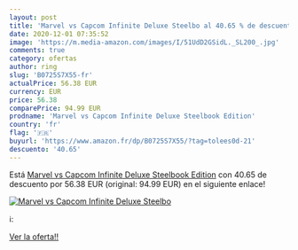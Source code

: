 ```yaml
---
layout: post
title: 'Marvel vs Capcom Infinite Deluxe Steelbo al 40.65 % de descuento'
date: 2020-12-01 07:35:52
image: 'https://m.media-amazon.com/images/I/51UdD2GSidL._SL200_.jpg'
comments: true
category: ofertas
author: ring
slug: 'B0725S7X55-fr'
actualPrice: 56.38 EUR
currency: EUR
price: 56.38
comparePrice: 94.99 EUR
prodname: 'Marvel vs Capcom Infinite Deluxe Steelbook Edition'
country: 'fr'
flag: '🇫🇷'
buyurl: 'https://www.amazon.fr/dp/B0725S7X55/?tag=tolees0d-21'
descuento: '40.65'
---
```


Está [Marvel vs Capcom Infinite Deluxe Steelbook Edition](https://www.amazon.fr/dp/B0725S7X55/?tag=tolees0d-21) con 40.65 de descuento por 56.38 EUR (original: 94.99 EUR) en el siguiente enlace!

[![Marvel vs Capcom Infinite Deluxe Steelbo](https://m.media-amazon.com/images/I/51UdD2GSidL._SL200_.jpg)](https://www.amazon.fr/dp/B0725S7X55/?tag=tolees0d-21)

ℹ️:


[Ver la oferta!!](https://www.amazon.fr/dp/B0725S7X55/?tag=tolees0d-21)
